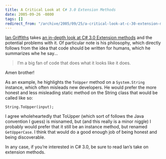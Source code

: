 ```yaml
---
title: A Critical Look at C# 3.0 Extension Methods
date: 2005-09-26 -0800
tags: []
redirect_from: "/archive/2005/09/25/a-critical-look-at-c-30-extension-methods.aspx/"
---
```


[Ian Griffiths](http://www.interact-sw.co.uk/iangblog/) takes [an
in-depth look at C\# 3.0 Extension
methods](http://www.interact-sw.co.uk/iangblog/2005/09/26/extensionmethods)
and the potential problems with it. Of particular note is his
philosophy, which directly follows from the idea that code should be
written for humans, which he summarizes whe he say...

> I’m a big fan of code that does what it looks like it does.

Amen brother!

As an example, he highlights the `ToUpper` method on a `System.String`
instance, which often misleads new developers. He would prefer the more
honest and less misleading static method on the String class that would
be called like so:

`String.ToUpper(input);`

I agree wholeheartedly that ToUpper (which sort of follows the Java
convention I guess) is misnamed, but (and this really is a minor niggle)
I probably would prefer that it still be an instance method, but renamed
`GetUpperCase`. I think that would do a good enough job of being honest
and being discoverable.

In any case, if you’re interested in C\# 3.0, be sure to read Ian’s take
on extension methods.

